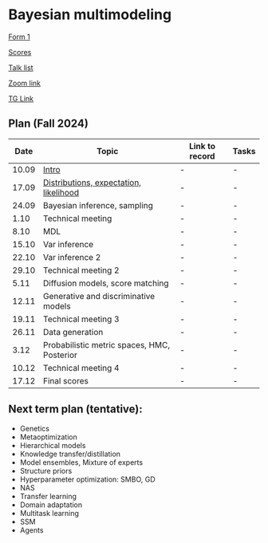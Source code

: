 # Bayesian multimodeling
[Form 1](https://docs.google.com/forms/d/e/1FAIpQLSc0i1msB7is-k28QzjQMDLFGkZubKgpMF0IlduIf9uzrjB_kg/viewform?usp=sf_link)

[Scores](eval.md)

[Talk list](talks.md)

[Zoom link](https://m1p.org/go_zoom2)

[TG Link](https://t.me/+XwE8i4hw5DY2MTUy)


## Plan (Fall 2024)
|Date|Topic|Link to record|Tasks|
| --- | --- | --- | --- |
| 10.09 | [Intro](slides/slides_0_intro.pdf) | - | - |
| 17.09 | [Distributions, expectation, likelihood](slides/slides_1_distributions.pdf) | - | - |
| 24.09 | Bayesian inference, sampling | - | - |
| 1.10 | Technical meeting  | - | - |
| 8.10 | MDL  | - | - |
| 15.10 | Var inference  | - | - |
| 22.10 | Var inference 2   | - | - |
| 29.10 | Technical meeting 2 | - | - |
| 5.11 | Diffusion models, score matching   | - | - |
| 12.11 | Generative and discriminative models  | - | - |
| 19.11 | Technical meeting 3   | - | - |
| 26.11 | Data generation  | - | - |
| 3.12 | Probabilistic metric spaces, HMC, Posterior | - | - |
| 10.12 | Technical meeting 4 | - | - | 
| 17.12 | Final scores  | - | - |



## Next term plan (tentative):
* Genetics
* Metaoptimization
* Hierarchical models
* Knowledge transfer/distillation
* Model ensembles, Mixture of experts
* Structure priors
* Hyperparameter optimization: SMBO, GD
* NAS
* Transfer learning
* Domain adaptation
* Multitask learning
* SSM
* Agents

